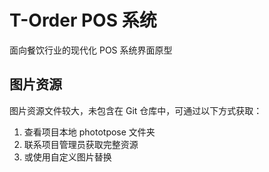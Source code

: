 # T-Order POS 系统

面向餐饮行业的现代化 POS 系统界面原型

## 图片资源

图片资源文件较大，未包含在 Git 仓库中，可通过以下方式获取：

1. 查看项目本地 phototpose 文件夹
2. 联系项目管理员获取完整资源
3. 或使用自定义图片替换
